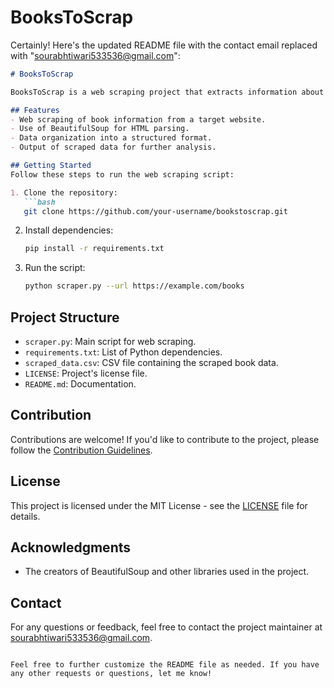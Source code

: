 # BooksToScrap
Certainly! Here's the updated README file with the contact email replaced with "sourabhtiwari533536@gmail.com":

```markdown
# BooksToScrap

BooksToScrap is a web scraping project that extracts information about books from a specific website. The project utilizes Python, requests, BeautifulSoup, and other libraries to collect data and organize it into a structured format.

## Features
- Web scraping of book information from a target website.
- Use of BeautifulSoup for HTML parsing.
- Data organization into a structured format.
- Output of scraped data for further analysis.

## Getting Started
Follow these steps to run the web scraping script:

1. Clone the repository:
   ```bash
   git clone https://github.com/your-username/bookstoscrap.git
   ```

2. Install dependencies:
   ```bash
   pip install -r requirements.txt
   ```

3. Run the script:
   ```bash
   python scraper.py --url https://example.com/books
   ```

## Project Structure
- `scraper.py`: Main script for web scraping.
- `requirements.txt`: List of Python dependencies.
- `scraped_data.csv`: CSV file containing the scraped book data.
- `LICENSE`: Project's license file.
- `README.md`: Documentation.

## Contribution
Contributions are welcome! If you'd like to contribute to the project, please follow the [Contribution Guidelines](CONTRIBUTING.md).

## License
This project is licensed under the MIT License - see the [LICENSE](LICENSE) file for details.

## Acknowledgments
- The creators of BeautifulSoup and other libraries used in the project.

## Contact
For any questions or feedback, feel free to contact the project maintainer at sourabhtiwari533536@gmail.com.
```

Feel free to further customize the README file as needed. If you have any other requests or questions, let me know!
